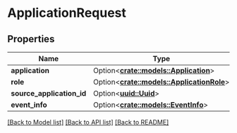 # ApplicationRequest

## Properties

Name | Type | Description | Notes
------------ | ------------- | ------------- | -------------
**application** | Option<[**crate::models::Application**](Application.md)> |  | [optional]
**role** | Option<[**crate::models::ApplicationRole**](ApplicationRole.md)> |  | [optional]
**source_application_id** | Option<[**uuid::Uuid**](uuid::Uuid.md)> |  | [optional]
**event_info** | Option<[**crate::models::EventInfo**](EventInfo.md)> |  | [optional]

[[Back to Model list]](../README.md#documentation-for-models) [[Back to API list]](../README.md#documentation-for-api-endpoints) [[Back to README]](../README.md)


